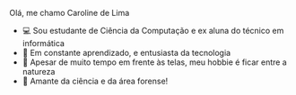 Olá, me chamo Caroline de Lima
- 💻 Sou estudante de Ciência da Computação e ex aluna do técnico em informática
- 💞️ Em constante aprendizado, e entusiasta da tecnologia
- 🌱 Apesar de muito tempo em frente às telas, meu hobbie é ficar entre a natureza
- 🔬 Amante da ciência e da área forense!
